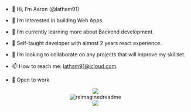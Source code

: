 - 👋 Hi, I’m Aaron (@latham91)
- 👀 I’m interested in building Web Apps.
- 🌱 I’m currently learning more about Backend development.
- 🎉 Self-taught developer with almost 2 years react experience.
- 💞️ I’m looking to collaborate on any projects that will improve my skillset.
- 📫 How to reach me: latham91@icloud.com.

- 🚀 Open to work

<div align="center"><img src="https://skillicons.dev/icons?i=html,css,js,react,nextjs,nodejs,mongodb,mysql,tailwindcss,prisma,scss" /></div>

<div align="center"><img src="https://myreadme.vercel.app/api/embed/latham91?panels=userstatistics,toprepositories,toplanguages,commitgraph" alt="reimaginedreadme" /></div>

<div align="center"><img src="https://komarev.com/ghpvc/?username=your-github-latham91&style=for-the-badge" /></div>
<!---
latham91/latham91 is a ✨ special ✨ repository because its `README.md` (this file) appears on your GitHub profile.
You can click the Preview link to take a look at your changes.
--->
